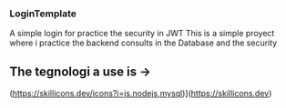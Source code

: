 ### LoginTemplate

A simple login for practice the security in JWT
This is a simple proyect where i practice the backend consults in the Database and the security

## The tegnologi a use is ->
(https://skillicons.dev/icons?i=js,nodejs,mysql)](https://skillicons.dev)

